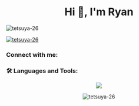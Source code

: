 <h1 align="center">Hi 👋, I'm Ryan</h1>
<p align="left"> <img src="https://komarev.com/ghpvc/?username=tetsuya-26&label=Profile%20views&color=0e75b6&style=flat" alt="tetsuya-26" /> </p>

<p align="left"> <a href="https://github.com/ryo-ma/github-profile-trophy"><img src="https://github-profile-trophy.vercel.app/?username=tetsuya-26" alt="tetsuya-26" /></a> </p>

<h3 align="left">Connect with me:</h3>
<p align="left">
</p>

<h3 align="left">🛠️ Languages and Tools:</h3>


<!-- GitHub Top Languages Card (Dark Theme) -->
<p align="center">
  <img src="https://skillicons.dev/icons?i=html,css,js,react,nodejs,express,mongodb,mysql,php,git,tailwind,firebase,photoshop&theme=dark" />
</p>

<p align="center">
  <img src="https://github-readme-stats.vercel.app/api/top-langs?username=Tetsuya-26&show_icons=true&locale=en&layout=compact&theme=tokyonight" alt="tetsuya-26" />
</p>

